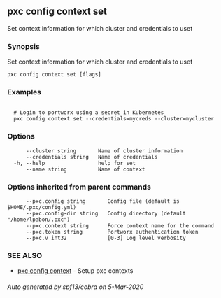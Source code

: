 ## pxc config context set

Set context information for which cluster and credentials to uset

### Synopsis

Set context information for which cluster and credentials to uset

```
pxc config context set [flags]
```

### Examples

```

  # Login to portworx using a secret in Kubernetes
  pxc config context set --credentials=mycreds --cluster=mycluster
```

### Options

```
      --cluster string       Name of cluster information
      --credentials string   Name of credentials
  -h, --help                 help for set
      --name string          Name of context
```

### Options inherited from parent commands

```
      --pxc.config string       Config file (default is $HOME/.pxc/config.yml)
      --pxc.config-dir string   Config directory (default "/home/lpabon/.pxc")
      --pxc.context string      Force context name for the command
      --pxc.token string        Portworx authentication token
      --pxc.v int32             [0-3] Log level verbosity
```

### SEE ALSO

* [pxc config context](pxc_config_context.md)	 - Setup pxc contexts

###### Auto generated by spf13/cobra on 5-Mar-2020
